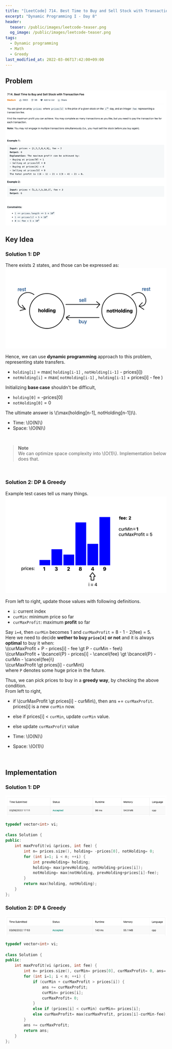 ```yaml
---
title: "[LeetCode] 714. Best Time to Buy and Sell Stock with Transaction Fee explained"
excerpt: "Dynamic Programming I - Day 8"
header:
  teaser: /public/images/leetcode-teaser.png
  og_image: /public/images/leetcode-teaser.png
tags:
  - Dynamic programming
  - Math
  - Greedy
last_modified_at: 2022-03-06T17:42:00+09:00
---
```



## Problem
<a href="https://leetcode.com/problems/best-time-to-buy-and-sell-stock-with-transaction-fee/">
    <img src="/public/images/leetcode-714.png"/>
</a>

<br/>

## Key Idea

### Solution 1: DP

There exists 2 states, and those can be expressed as:  
<img src="/public/images/leetcode-714-figure-1.png"/>

Hence, we can use **dynamic programming** approach to this problem, representing state transfers.

- `holding[i]` = max( `holding[i-1]` , `notHolding[i-1]` - prices[i])
- `notHolding[i]` = max( `notHolding[i-1]` , `holding[i-1]` + prices[i] - fee )

Initializing **base case** shouldn't be difficult,  
- `holding[0]` = -prices[0]
- `notHolding[0]` = 0

The ultimate answer is \\(\max(holding[n-1], notHolding[n-1])\\).

- Time: \\(O(N)\\)  
- Space: \\(O(N)\\)

<br/>

> **Note**  
We can optimize space complexity into \\(O(1)\\). Implementation below does that.

<br/>

### Solution 2: DP & Greedy

Example test cases tell us many things.  
<img src="/public/images/leetcode-714-figure-2.png"/>

From left to right, update those values with following definitions.  
- `i`: current index
- `curMin`: minimum price so far
- `curMaxProfit`: maximum **profit** so far

Say `i=4`, then `curMin` becomes 1 and `curMaxProfit` = 8 - 1 - 2(fee) = 5.  
Here we need to decide **wether to buy `price[4]` or not** and it is always **optimal** to buy it when:  
\\(curMaxProfit + P - prices[i] - fee \gt P - curMin - fee\\)  
\\(curMaxProfit + \bcancel{P} - prices[i] - \cancel{fee} \gt \bcancel{P} - curMin - \cancel{fee}\\)  
\\(curMaxProfit \gt prices[i] - curMin\\)  
where `P` denotes some huge price in the future.

Thus, we can pick prices to buy in a **greedy way**, by checking the above condition.  
From left to right, 
- if \\(curMaxProfit \gt prices[i] - curMin\\), then ans += `curMaxProfit`. prices[i] is a new `curMin` now.
- else if prices[i] < `curMin`, update `curMin` value.
- else update `curMaxProfit` value

- Time: \\(O(N)\\)  
- Space: \\(O(1)\\)

<br/>

## Implementation

### Solution 1: DP

<img src="/public/images/leetcode-714-result-1.png"/>

```cpp
typedef vector<int> vi;

class Solution {
public:
    int maxProfit(vi &prices, int fee) {
        int n= prices.size(), holding= -prices[0], notHolding= 0;
        for (int i=1; i < n; ++i) {
            int prevHolding= holding;
            holding= max(prevHolding, notHolding-prices[i]);
            notHolding= max(notHolding, prevHolding+prices[i]-fee);
        }
        return max(holding, notHolding);
    }
};
```

### Solution 2: DP & Greedy

<img src="/public/images/leetcode-714-result-2.png"/>

```cpp
typedef vector<int> vi;

class Solution {
public:
    int maxProfit(vi &prices, int fee) {
        int n= prices.size(), curMin= prices[0], curMaxProfit= 0, ans= 0;
        for (int i=1; i < n; ++i) {
            if (curMin + curMaxProfit > prices[i]) {
                ans += curMaxProfit;
                curMin= prices[i];
                curMaxProfit= 0;
            }
            else if (prices[i] < curMin) curMin= prices[i];
            else curMaxProfit= max(curMaxProfit, prices[i]-curMin-fee);
        }
        ans += curMaxProfit;
        return ans;
    }
};
```